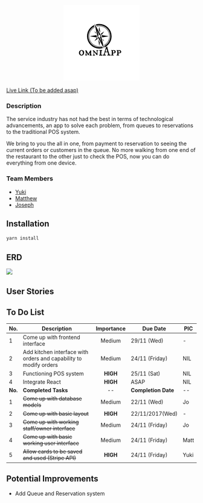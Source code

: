 <p align="center">
  <img src="/public/assets/images/logo.png">
</p>

[Live Link (To be added asap)](www.potato.com)
### Description
The service industry has not had the best in terms of technological advancements, an app to solve each problem, from queues to reservations to the traditional POS system.

We bring to you the all in one, from payment to reservation to seeing the current orders or customers in the queue. No more walking from one end of the restaurant to the other just to check the POS, now you can do everything from one device.

### Team Members
* [Yuki](https://github.com/yukitsuboniwa)
* [Matthew](https://github.com/matthewfrancisong)
* [Joseph](https://github.com/josephpung)

## Installation
```javascript
yarn install
```
## ERD
![](public/assets/images/ERD(3).png)

## User Stories


## To Do List
No. | Description | Importance | Due Date | PIC
--------  |--- | :---: | --- | --  
1| Come up with frontend interface | Medium | 29/11 (Wed) | -
2| Add kitchen interface with orders and capability to modify orders | Medium | 24/11 (Friday) | NIL
3| Functioning POS system | **HIGH** | 25/11 (Sat) | NIL
4| Integrate React | **HIGH** | ASAP | NIL
**No.** | **Completed Tasks** | -- | **Completion Date** | --
1| ~~Come up with database models~~| Medium | 22/11 (Wed)| Jo
2| ~~Come up with basic layout~~| **HIGH** | 22/11/2017(Wed) | -
3| ~~Come up with working staff/owner interface~~ | Medium | 24/11 (Friday) | Jo
4| ~~Come up with basic working user interface~~ | Medium | 24/11 (Friday) | Matt
5| ~~Allow cards to be saved and used (Stripe API)~~ | **HIGH** | 24/11 (Friday) | Yuki

## Potential Improvements
* Add Queue and Reservation system
